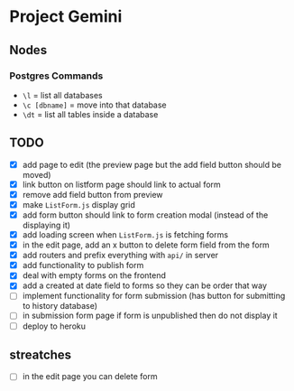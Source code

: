 # Project Gemini

## Nodes
### Postgres Commands
- `\l` = list all databases
- `\c [dbname]` = move into that database
- `\dt` = list all tables inside a database 

## TODO
* [x] add page to edit (the preview page but the add field button should be moved)
* [x] link button on listform page should link to actual form 
* [x] remove add field button from preview
* [x] make `ListForm.js` display grid 
* [x] add form button should link to form creation modal (instead of the displaying it)
* [x] add loading screen when `ListForm.js` is fetching forms
* [x] in the edit page, add an x button to delete form field from the form 
* [x] add routers and prefix everything with `api/` in server
* [x] add functionality to publish form
* [x] deal with empty forms on the frontend
* [x] add a created at date  field to forms so they can be order that way
* [ ] implement functionality for form submission (has button for submitting to history database)
* [ ] in submission form page if form is unpublished then do not display it
* [ ] deploy to heroku

## streatches
* [ ] in the edit page you can delete form
